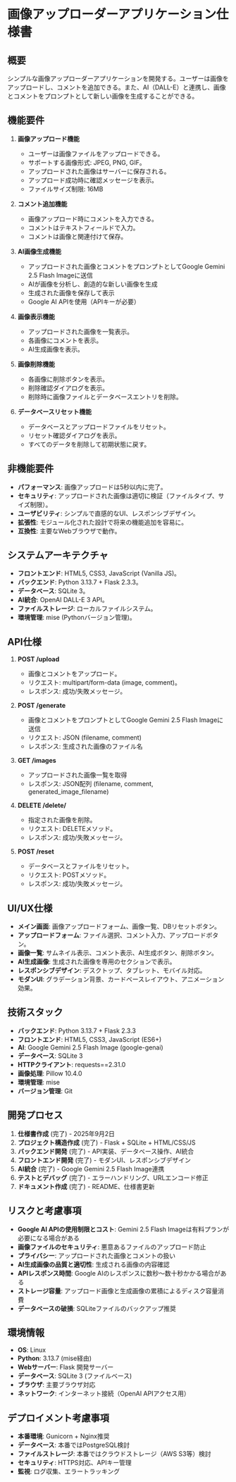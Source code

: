 # 画像アップローダーアプリケーション仕様書

## 概要
シンプルな画像アップローダーアプリケーションを開発する。ユーザーは画像をアップロードし、コメントを追加できる。また、AI（DALL-E）と連携し、画像とコメントをプロンプトとして新しい画像を生成することができる。

## 機能要件
1. **画像アップロード機能**
   - ユーザーは画像ファイルをアップロードできる。
   - サポートする画像形式: JPEG, PNG, GIF。
   - アップロードされた画像はサーバーに保存される。
   - アップロード成功時に確認メッセージを表示。
   - ファイルサイズ制限: 16MB

2. **コメント追加機能**
   - 画像アップロード時にコメントを入力できる。
   - コメントはテキストフィールドで入力。
   - コメントは画像と関連付けて保存。

3. **AI画像生成機能**
   - アップロードされた画像とコメントをプロンプトとしてGoogle Gemini 2.5 Flash Imageに送信
   - AIが画像を分析し、創造的な新しい画像を生成
   - 生成された画像を保存して表示
   - Google AI APIを使用（APIキーが必要）

4. **画像表示機能**
   - アップロードされた画像を一覧表示。
   - 各画像にコメントを表示。
   - AI生成画像を表示。

5. **画像削除機能**
   - 各画像に削除ボタンを表示。
   - 削除確認ダイアログを表示。
   - 削除時に画像ファイルとデータベースエントリを削除。

6. **データベースリセット機能**
   - データベースとアップロードファイルをリセット。
   - リセット確認ダイアログを表示。
   - すべてのデータを削除して初期状態に戻す。

## 非機能要件
- **パフォーマンス**: 画像アップロードは5秒以内に完了。
- **セキュリティ**: アップロードされた画像は適切に検証（ファイルタイプ、サイズ制限）。
- **ユーザビリティ**: シンプルで直感的なUI、レスポンシブデザイン。
- **拡張性**: モジュール化された設計で将来の機能追加を容易に。
- **互換性**: 主要なWebブラウザで動作。

## システムアーキテクチャ
- **フロントエンド**: HTML5, CSS3, JavaScript (Vanilla JS)。
- **バックエンド**: Python 3.13.7 + Flask 2.3.3。
- **データベース**: SQLite 3。
- **AI統合**: OpenAI DALL-E 3 API。
- **ファイルストレージ**: ローカルファイルシステム。
- **環境管理**: mise (Pythonバージョン管理)。

## API仕様
1. **POST /upload**
   - 画像とコメントをアップロード。
   - リクエスト: multipart/form-data (image, comment)。
   - レスポンス: 成功/失敗メッセージ。

2. **POST /generate**
   - 画像とコメントをプロンプトとしてGoogle Gemini 2.5 Flash Imageに送信
   - リクエスト: JSON (filename, comment)
   - レスポンス: 生成された画像のファイル名

3. **GET /images**
   - アップロードされた画像一覧を取得
   - レスポンス: JSON配列 (filename, comment, generated_image_filename)

4. **DELETE /delete/<filename>**
   - 指定された画像を削除。
   - リクエスト: DELETEメソッド。
   - レスポンス: 成功/失敗メッセージ。

5. **POST /reset**
   - データベースとファイルをリセット。
   - リクエスト: POSTメソッド。
   - レスポンス: 成功/失敗メッセージ。

## UI/UX仕様
- **メイン画面**: 画像アップロードフォーム、画像一覧、DBリセットボタン。
- **アップロードフォーム**: ファイル選択、コメント入力、アップロードボタン。
- **画像一覧**: サムネイル表示、コメント表示、AI生成ボタン、削除ボタン。
- **AI生成画像**: 生成された画像を専用のセクションで表示。
- **レスポンシブデザイン**: デスクトップ、タブレット、モバイル対応。
- **モダンUI**: グラデーション背景、カードベースレイアウト、アニメーション効果。

## 技術スタック
- **バックエンド**: Python 3.13.7 + Flask 2.3.3
- **フロントエンド**: HTML5, CSS3, JavaScript (ES6+)
- **AI**: Google Gemini 2.5 Flash Image (google-genai)
- **データベース**: SQLite 3
- **HTTPクライアント**: requests==2.31.0
- **画像処理**: Pillow 10.4.0
- **環境管理**: mise
- **バージョン管理**: Git

## 開発プロセス
1. **仕様書作成** (完了) - 2025年9月2日
2. **プロジェクト構造作成** (完了) - Flask + SQLite + HTML/CSS/JS
3. **バックエンド開発** (完了) - API実装、データベース操作、AI統合
4. **フロントエンド開発** (完了) - モダンUI、レスポンシブデザイン
5. **AI統合** (完了) - Google Gemini 2.5 Flash Image連携
6. **テストとデバッグ** (完了) - エラーハンドリング、URLエンコード修正
7. **ドキュメント作成** (完了) - README、仕様書更新

## リスクと考慮事項
- **Google AI APIの使用制限とコスト**: Gemini 2.5 Flash Imageは有料プランが必要になる場合がある
- **画像ファイルのセキュリティ**: 悪意あるファイルのアップロード防止
- **プライバシー**: アップロードされた画像とコメントの扱い
- **AI生成画像の品質と適切性**: 生成される画像の内容確認
- **APIレスポンス時間**: Google AIのレスポンスに数秒～数十秒かかる場合がある
- **ストレージ容量**: アップロード画像と生成画像の累積によるディスク容量消費
- **データベースの破損**: SQLiteファイルのバックアップ推奨

## 環境情報
- **OS**: Linux
- **Python**: 3.13.7 (mise経由)
- **Webサーバー**: Flask 開発サーバー
- **データベース**: SQLite 3 (ファイルベース)
- **ブラウザ**: 主要ブラウザ対応
- **ネットワーク**: インターネット接続（OpenAI APIアクセス用）

## デプロイメント考慮事項
- **本番環境**: Gunicorn + Nginx推奨
- **データベース**: 本番ではPostgreSQL検討
- **ファイルストレージ**: 本番ではクラウドストレージ（AWS S3等）検討
- **セキュリティ**: HTTPS対応、APIキー管理
- **監視**: ログ収集、エラートラッキング
